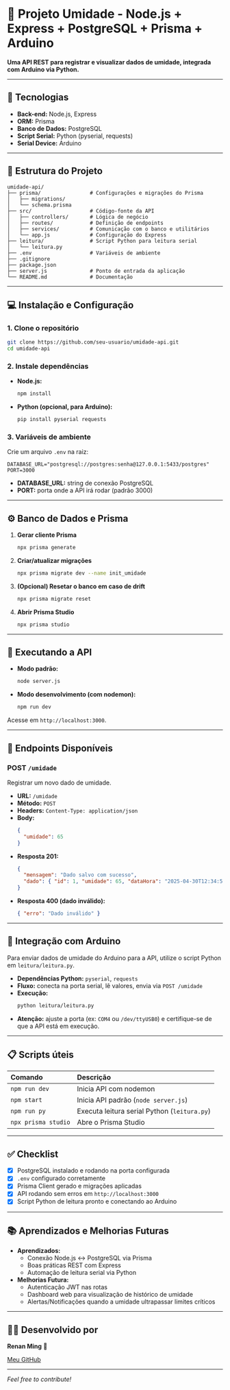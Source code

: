 # 🌿 Projeto Umidade - Node.js + Express + PostgreSQL + Prisma + Arduino

**Uma API REST para registrar e visualizar dados de umidade, integrada com Arduino via Python.**

---

## 🚀 Tecnologias

- **Back-end:** Node.js, Express
- **ORM:** Prisma
- **Banco de Dados:** PostgreSQL
- **Script Serial:** Python (pyserial, requests)
- **Serial Device:** Arduino

---

## 📂 Estrutura do Projeto

```
umidade-api/
├── prisma/                # Configurações e migrações do Prisma
│   ├── migrations/
│   └── schema.prisma
├── src/                   # Código-fonte da API
│   ├── controllers/       # Lógica de negócio
│   ├── routes/            # Definição de endpoints
│   ├── services/          # Comunicação com o banco e utilitários
│   └── app.js             # Configuração do Express
├── leitura/               # Script Python para leitura serial
│   └── leitura.py
├── .env                   # Variáveis de ambiente
├── .gitignore
├── package.json
├── server.js              # Ponto de entrada da aplicação
└── README.md              # Documentação
```

---

## 💻 Instalação e Configuração

### 1. Clone o repositório

```bash
git clone https://github.com/seu-usuario/umidade-api.git
cd umidade-api
```

### 2. Instale dependências

- **Node.js:**
  ```bash
  npm install
  ```  
- **Python (opcional, para Arduino):**
  ```bash
  pip install pyserial requests
  ```

### 3. Variáveis de ambiente

Crie um arquivo `.env` na raiz:

```env
DATABASE_URL="postgresql://postgres:senha@127.0.0.1:5433/postgres"
PORT=3000
```

- **DATABASE_URL:** string de conexão PostgreSQL
- **PORT:** porta onde a API irá rodar (padrão 3000)

---

## ⚙️ Banco de Dados e Prisma

1. **Gerar cliente Prisma**
   ```bash
   npx prisma generate
   ```
2. **Criar/atualizar migrações**
   ```bash
   npx prisma migrate dev --name init_umidade
   ```
3. **(Opcional) Resetar o banco em caso de drift**
   ```bash
   npx prisma migrate reset
   ```
4. **Abrir Prisma Studio**
   ```bash
   npx prisma studio
   ```

---

## 🚀 Executando a API

- **Modo padrão:**
  ```bash
  node server.js
  ```

- **Modo desenvolvimento (com nodemon):**
  ```bash
  npm run dev
  ```

Acesse em `http://localhost:3000`.

---

## 📡 Endpoints Disponíveis

### POST `/umidade`

Registrar um novo dado de umidade.

- **URL:** `/umidade`
- **Método:** `POST`
- **Headers:** `Content-Type: application/json`
- **Body:**
  ```json
  {
    "umidade": 65
  }
  ```
- **Resposta 201:**
  ```json
  {
    "mensagem": "Dado salvo com sucesso",
    "dado": { "id": 1, "umidade": 65, "dataHora": "2025-04-30T12:34:56.789Z" }
  }
  ```
- **Resposta 400 (dado inválido):**
  ```json
  { "erro": "Dado inválido" }
  ```


---

## 🧪 Integração com Arduino

Para enviar dados de umidade do Arduino para a API, utilize o script Python em `leitura/leitura.py`.

- **Dependências Python:** `pyserial`, `requests`
- **Fluxo:** conecta na porta serial, lê valores, envia via `POST /umidade`
- **Execução:**
  ```bash
  python leitura/leitura.py
  ```
- **Atenção:** ajuste a porta (ex: `COM4` ou `/dev/ttyUSB0`) e certifique-se de que a API está em execução.

---

## 📋 Scripts úteis

| Comando          | Descrição                                     |
|:-----------------|:----------------------------------------------|
| `npm run dev`    | Inicia API com nodemon                        |
| `npm start`      | Inicia API padrão (`node server.js`)          |
| `npm run py`     | Executa leitura serial Python (`leitura.py`)  |
| `npx prisma studio` | Abre o Prisma Studio                       |

---

## ✅ Checklist

- [x] PostgreSQL instalado e rodando na porta configurada
- [x] `.env` configurado corretamente
- [x] Prisma Client gerado e migrações aplicadas
- [x] API rodando sem erros em `http://localhost:3000`
- [x] Script Python de leitura pronto e conectando ao Arduino

---

## 📚 Aprendizados e Melhori‍as Futuras

- **Aprendizados:**
  - Conexão Node.js ↔ PostgreSQL via Prisma
  - Boas práticas REST com Express
  - Automação de leitura serial via Python
- **Melhorias Futura:**
  - Autenticação JWT nas rotas
  - Dashboard web para visualização de histórico de umidade
  - Alertas/Notificações quando a umidade ultrapassar limites críticos

---

## 🧑‍💻 Desenvolvido por

**Renan Ming** 🚀

[Meu GitHub](https://github.com/seu-usuario)

---

*Feel free to contribute!*

